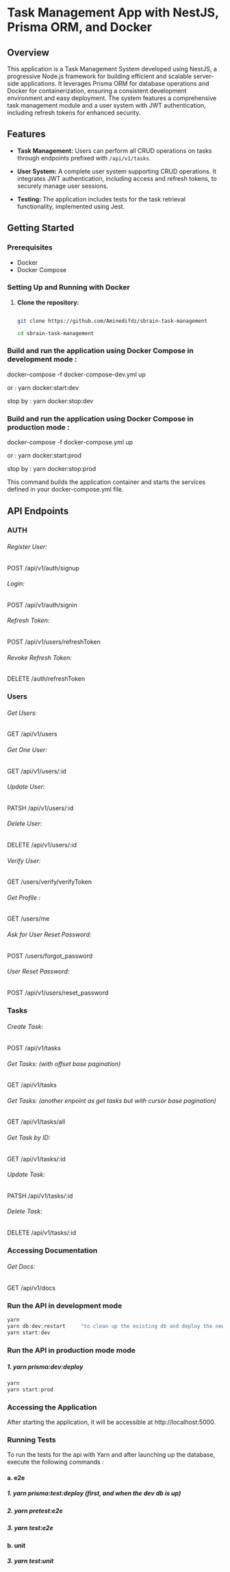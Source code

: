 # Task Management App with NestJS, Prisma ORM, and Docker

## Overview

This application is a Task Management System developed using NestJS, a progressive Node.js framework for building efficient and scalable server-side applications. It leverages Prisma ORM for database operations and Docker for containerization, ensuring a consistent development environment and easy deployment. The system features a comprehensive task management module and a user system with JWT authentication, including refresh tokens for enhanced security.

## Features

- **Task Management:** Users can perform all CRUD operations on tasks through endpoints prefixed with `/api/v1/tasks`.

- **User System:** A complete user system supporting CRUD operations. It integrates JWT authentication, including access and refresh tokens, to securely manage user sessions.

- **Testing:** The application includes tests for the task retrieval functionality, implemented using Jest.



## Getting Started

### Prerequisites

- Docker
- Docker Compose



### Setting Up and Running with Docker

1. **Clone the repository:**
   ```bash

   git clone https://github.com/Aminedifdz/sbrain-task-management

   cd sbrain-task-management


### Build and run the application using Docker Compose in development mode :

docker-compose -f docker-compose-dev.yml up

or :    yarn docker:start:dev

stop by :    yarn docker:stop:dev



### Build and run the application using Docker Compose in production mode :

docker-compose -f docker-compose.yml up

or :    yarn docker:start:prod

stop by :    yarn docker:stop:prod



This command builds the application container and starts the services defined in your docker-compose.yml file.



##  API Endpoints

### AUTH

###### Register User: 
POST /api/v1/auth/signup

###### Login: 
POST /api/v1/auth/signin

###### Refresh Token: 
POST /api/v1/users/refreshToken

###### Revoke Refresh Token: 
DELETE /auth/refreshToken


### Users

###### Get Users: 
GET /api/v1/users

###### Get One User: 
GET /api/v1/users/:id

###### Update User: 
PATSH /api/v1/users/:id

###### Delete User: 
DELETE /api/v1/users/:id

###### Verify User: 
GET /users/verify/verifyToken

###### Get Profile : 
GET /users/me

###### Ask for User Reset Password: 
POST /users/forgot_password

###### User Reset Password: 
POST /api/v1/users/reset_password


### Tasks

###### Create Task: 
POST /api/v1/tasks

###### Get Tasks:   (with offset base pagination)
GET /api/v1/tasks

###### Get Tasks:  (another enpoint as get tasks but with cursor base pagination)
GET /api/v1/tasks/all

###### Get Task by ID: 
GET /api/v1/tasks/:id

###### Update Task: 
PATSH /api/v1/tasks/:id

###### Delete Task: 
DELETE /api/v1/tasks/:id



### Accessing Documentation

###### Get Docs: 
GET /api/v1/docs




### Run the API in development mode

```javascript
yarn 
yarn db:dev:restart     "to clean up the existing db and deploy the new one"
yarn start:dev 

```

### Run the API in production mode mode


##### 1. yarn prisma:dev:deploy

```javascript
yarn 
yarn start:prod 
```

###  Accessing the Application

After starting the application, it will be accessible at http://localhost:5000.



### Running Tests

To run the tests for the api with Yarn and after launching up the database, execute the following commands :

#### a. e2e

##### 1. yarn prisma:test:deploy    (first, and when the dev db is up)
##### 2. yarn pretest:e2e
##### 3. yarn test:e2e

#### b. unit

##### 3. yarn test:unit

